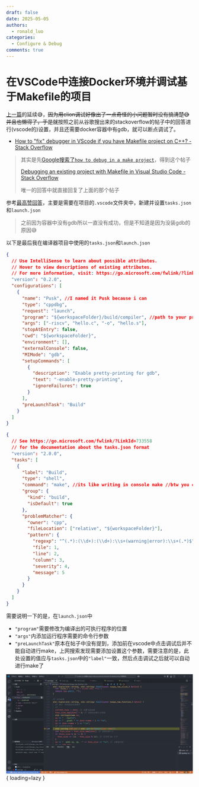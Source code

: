 ```yaml
---
draft: false
date: 2025-05-05
authors:
  - ronald_luo
categories:
  - Configure & Debug
comments: true
---
```


# 在VSCode中连接Docker环境并调试基于Makefile的项目

[上一篇](2025-05-04.md)的延续😅，<del>因为用clion调试好像出了一点奇怪的小问题暂时没有搞清楚😅并且也懒得了，于是就</del>按照之前从谷歌搜出来的stackoverflow的帖子中的回答进行(vscode的)设置，并且还需要docker容器中有gdb，就可以断点调试了。

-   [How to "fix" debugger in VScode if you have Makefile project on C++? - Stack Overflow](https://stackoverflow.com/questions/58581500/how-to-fix-debugger-in-vscode-if-you-have-makefile-project-on-c/)

<!-- more -->

>   其实是先[Google搜索了`how to debug in a make project`](https://www.google.com/search?q=how+to+debug+in+a+make+project)，得到这个帖子
>
>   [Debugging an existing project with Makefile in Visual Studio Code - Stack Overflow](https://stackoverflow.com/questions/67046479/debugging-an-existing-project-with-makefile-in-visual-studio-code)
>
>   唯一的回答中就直接回复了上面的那个帖子

参考[最高赞回答](https://stackoverflow.com/a/58779252)，主要是需要在项目的`.vscode`文件夹中，新建并设置`tasks.json`和`launch.json`

>   之前因为容器中没有gdb所以一直没有成功，但是不知道是因为没装gdb的原因😅

以下是最后我在编译器项目中使用的`tasks.json`和`launch.json`

```json title="launch.json" hl_lines="11 12 25"
{
  // Use IntelliSense to learn about possible attributes.
  // Hover to view descriptions of existing attributes.
  // For more information, visit: https://go.microsoft.com/fwlink/?linkid=830387
  "version": "0.2.0",
  "configurations": [
    {
      "name": "Pusk", //I named it Pusk because i can 
      "type": "cppdbg",
      "request": "launch",
      "program": "${workspaceFolder}/build/compiler", //path to your programs exe and exe name
      "args": ["-riscv", "hello.c", "-o", "hello.s"],
      "stopAtEntry": false,
      "cwd": "${workspaceFolder}",
      "environment": [],
      "externalConsole": false,
      "MIMode": "gdb",
      "setupCommands": [
        {
          "description": "Enable pretty-printing for gdb",
          "text": "-enable-pretty-printing",
          "ignoreFailures": true
        }
      ],
      "preLaunchTask": "Build"
    }
  ]
}
```

```json title="tasks.json"
{
  // See https://go.microsoft.com/fwlink/?LinkId=733558
  // for the documentation about the tasks.json format
  "version": "2.0.0",
  "tasks": [
    {
      "label": "Build",
      "type": "shell",
      "command": "make", //its like writing in console make //btw you can others commands like clean make build etc
      "group": {
        "kind": "build",
        "isDefault": true
      },
      "problemMatcher": {
        "owner": "cpp",
        "fileLocation": ["relative", "${workspaceFolder}"],
        "pattern": {
          "regexp": "^(.*):(\\d+):(\\d+):\\s+(warning|error):\\s+(.*)$",
          "file": 1,
          "line": 2,
          "column": 3,
          "severity": 4,
          "message": 5
        }
      }
    }
  ]
}
```

需要说明一下的是，在`launch.json`中

-   `"program"`需要修改为编译出的可执行程序的位置
-   `"args"`内添加运行程序需要的命令行参数
-   `"preLaunchTask"`原本在帖子中没有提到，添加前在vscode中点击调试后并不能自动进行make，上网搜索发现需要添加设置这个参数，需要注意的是，此处设置的值应与`tasks.json`中的`"label"`一致，然后点击调试之后就可以自动进行make了

![vscode_docker_debug](../images/vscode_docker_debug.png){ loading=lazy }
